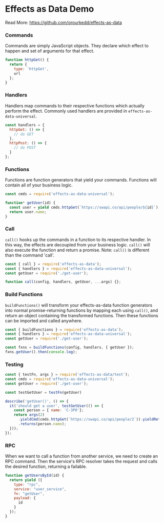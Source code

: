 # Effects as Data Demo

Read More: https://github.com/orourkedd/effects-as-data

### Commands
Commands are simply JavaScript objects.  They declare which effect to happen
and set of arguments for that effect.
```js
function httpGet() {
  return {
    type: 'httpGet',
    url
  };
}
```

### Handlers
Handlers map commands to their respective functions which actually
perform the effect. Commonly used handlers are provided in `effects-as-data-universal`.
```js
const handlers = {
  httpGet: () => {
    // do GET
  },
  httpPost: () => {
    // do POST
  }
};
```

### Functions
Functions are function generators that yield your commands.  Functions will contain all of your business logic.
```js
const cmds = require('effects-as-data-universal');

function* getUser(id) {
  const user = yield cmds.httpGet(`https://swapi.co/api/people/${id}`);
  return user.name;
}
```

### Call
`call()` hooks up the commands in a function to its respective handler. In this way,
the effects are decoupled from your business logic. `call()` will
also execute the function and return a promise.
Note: `call()` is different than the command 'call'.
```js
const { call } = require('effects-as-data');
const { handlers } = require('effects-as-data-universal');
const getUser = require('./get-user');

function call(config, handlers, getUser, ...args) {};
```

### Build Functions
`buildFunctions()` will transform your effects-as-data function generators into normal
promise-returning functions by mapping each using `call()`, and return
an object containing the transformed functions. Then these functions can be imported and called anywhere. 
```js
const { buildFunctions } = require('effects-as-data');
const { handlers } = require('effects-as-data-universal');
const getUser = require('./get-user');

const fxns = buildFunctions(config, handlers, { getUser });
fxns.getUser().then(console.log);
```

### Testing
```js
const { testFn, args } = require('effects-as-data/test');
const cmds = require('effects-as-data-universal');
const getUser = require('./get-user');

const testGetUser = testFn(getUser)

describe('getUser()', () => {
  it('should get a user', testGetUser(() => {
    const person = { name: 'C-3P0'};
    return args(2)
      .yieldCmd(cmds.httpGet(`https://swapi.co/api/people/2`)).yieldReturns(person)
      .returns(person.name);
  }));
});
```

### RPC
When we want to call a function from another service, we need to create an
RPC command.  Then the service's RPC resolver takes the request and calls
the desired function, returning a failable.
```js
function getUsersById(id) {
  return yield ({
    type: "rpc",
    service: "user_service",
    fn: "getUser",
    payload: {
      id
    }
  });
}
```
